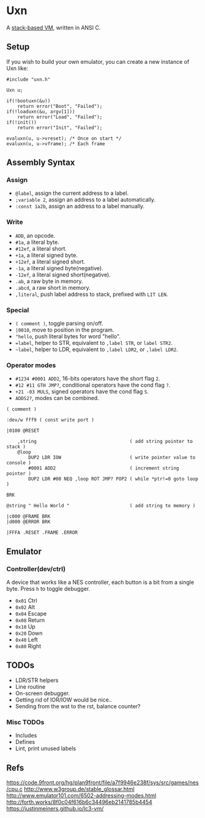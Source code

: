 # Uxn

A [stack-based VM](https://wiki.xxiivv.com/site/uxn.html), written in ANSI C.

## Setup

If you wish to build your own emulator, you can create a new instance of Uxn like:

```
#include "uxn.h"

Uxn u;

if(!bootuxn(&u))
	return error("Boot", "Failed");
if(!loaduxn(&u, argv[1]))
	return error("Load", "Failed");
if(!init())
	return error("Init", "Failed");

evaluxn(u, u->vreset); /* Once on start */
evaluxn(u, u->vframe); /* Each frame
```

## Assembly Syntax

### Assign

- `@label`, assign the current address to a label.
- `;variable 2`, assign an address to a label automatically.
- `:const 1a2b`, assign an address to a label manually.

### Write

- `ADD`, an opcode.
- `#1a`, a literal byte.
- `#12ef`, a literal short.
- `+1a`, a literal signed byte.
- `+12ef`, a literal signed short.
- `-1a`, a literal signed byte(negative).
- `-12ef`, a literal signed short(negative).
- `.ab`, a raw byte in memory.
- `.abcd`, a raw short in memory.
- `,literal`, push label address to stack, prefixed with `LIT LEN`.

### Special

- `( comment )`, toggle parsing on/off.
- `|0010`, move to position in the program.
- `"hello`, push literal bytes for word "hello".
- `=label`, helper to STR, equivalent to `,label STR`, or `label STR2`.
- `~label`, helper to LDR, equivalent to `,label LDR2`, or `,label LDR2`.

### Operator modes

- `#1234 #0001 ADD2`, 16-bits operators have the short flag `2`.
- `#12 #11 GTH JMP?`, conditional operators have the cond flag `?`.
- `+21 -03 MULS`, signed operators have the cond flag `S`.
- `ADDS2?`, modes can be combined.

```
( comment )

:dev/w fff9 ( const write port )

|0100 @RESET 

	,string                                  ( add string pointer to stack )
	@loop
		DUP2 LDR IOW                         ( write pointer value to console )
		#0001 ADD2                           ( increment string pointer )
		DUP2 LDR #00 NEQ ,loop ROT JMP? POP2 ( while *ptr!=0 goto loop )

BRK

@string " Hello World "                      ( add string to memory )

|c000 @FRAME BRK
|d000 @ERROR BRK 

|FFFA .RESET .FRAME .ERROR
```

## Emulator

### Controller(dev/ctrl)

A device that works like a NES controller, each button is a bit from a single byte. Press `h` to toggle debugger.

- `0x01` Ctrl
- `0x02` Alt
- `0x04` Escape
- `0x08` Return
- `0x10` Up
- `0x20` Down
- `0x40` Left
- `0x80` Right

## TODOs

- LDR/STR helpers
- Line routine
- On-screen debugger.
- Getting rid of IOR/IOW would be nice..
- Sending from the wst to the rst, balance counter?

### Misc TODOs

- Includes
- Defines
- Lint, print unused labels

## Refs

https://code.9front.org/hg/plan9front/file/a7f9946e238f/sys/src/games/nes/cpu.c
http://www.w3group.de/stable_glossar.html
http://www.emulator101.com/6502-addressing-modes.html
http://forth.works/8f0c04f616b6c34496eb2141785b4454
https://justinmeiners.github.io/lc3-vm/
